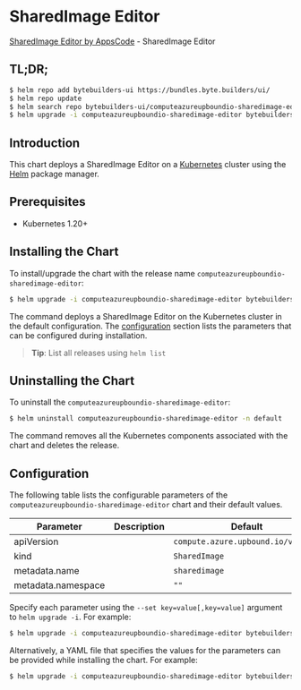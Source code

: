 # SharedImage Editor

[SharedImage Editor by AppsCode](https://byte.builders) - SharedImage Editor

## TL;DR;

```bash
$ helm repo add bytebuilders-ui https://bundles.byte.builders/ui/
$ helm repo update
$ helm search repo bytebuilders-ui/computeazureupboundio-sharedimage-editor --version=v0.4.18
$ helm upgrade -i computeazureupboundio-sharedimage-editor bytebuilders-ui/computeazureupboundio-sharedimage-editor -n default --create-namespace --version=v0.4.18
```

## Introduction

This chart deploys a SharedImage Editor on a [Kubernetes](http://kubernetes.io) cluster using the [Helm](https://helm.sh) package manager.

## Prerequisites

- Kubernetes 1.20+

## Installing the Chart

To install/upgrade the chart with the release name `computeazureupboundio-sharedimage-editor`:

```bash
$ helm upgrade -i computeazureupboundio-sharedimage-editor bytebuilders-ui/computeazureupboundio-sharedimage-editor -n default --create-namespace --version=v0.4.18
```

The command deploys a SharedImage Editor on the Kubernetes cluster in the default configuration. The [configuration](#configuration) section lists the parameters that can be configured during installation.

> **Tip**: List all releases using `helm list`

## Uninstalling the Chart

To uninstall the `computeazureupboundio-sharedimage-editor`:

```bash
$ helm uninstall computeazureupboundio-sharedimage-editor -n default
```

The command removes all the Kubernetes components associated with the chart and deletes the release.

## Configuration

The following table lists the configurable parameters of the `computeazureupboundio-sharedimage-editor` chart and their default values.

|     Parameter      | Description |                    Default                    |
|--------------------|-------------|-----------------------------------------------|
| apiVersion         |             | <code>compute.azure.upbound.io/v1beta1</code> |
| kind               |             | <code>SharedImage</code>                      |
| metadata.name      |             | <code>sharedimage</code>                      |
| metadata.namespace |             | <code>""</code>                               |


Specify each parameter using the `--set key=value[,key=value]` argument to `helm upgrade -i`. For example:

```bash
$ helm upgrade -i computeazureupboundio-sharedimage-editor bytebuilders-ui/computeazureupboundio-sharedimage-editor -n default --create-namespace --version=v0.4.18 --set apiVersion=compute.azure.upbound.io/v1beta1
```

Alternatively, a YAML file that specifies the values for the parameters can be provided while
installing the chart. For example:

```bash
$ helm upgrade -i computeazureupboundio-sharedimage-editor bytebuilders-ui/computeazureupboundio-sharedimage-editor -n default --create-namespace --version=v0.4.18 --values values.yaml
```
